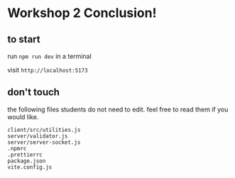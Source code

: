 # Workshop 2 Conclusion!

## to start

run `npm run dev` in a terminal

visit `http://localhost:5173`

## don't touch

the following files students do not need to edit. feel free to read them if you would like.

```
client/src/utilities.js
server/validator.js
server/server-socket.js
.npmrc
.prettierrc
package.json
vite.config.js
```
